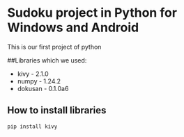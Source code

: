 # Sudoku project in Python for Windows and Android
This is our first project of python

##Libraries which we used:
* kivy - 2.1.0
* numpy - 1.24.2
* dokusan - 0.1.0a6

## How to install libraries

`pip install kivy`
